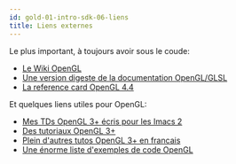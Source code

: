 ```yaml
---
id: gold-01-intro-sdk-06-liens
title: Liens externes
---
```


Le plus important, à toujours avoir sous le coude:

- [Le Wiki OpenGL](https://www.khronos.org/opengl/wiki/Main_Page)
- [Une version digeste de la documentation OpenGL/GLSL](http://docs.gl/)
- [La reference card OpenGL 4.4](https://www.khronos.org/files/opengl44-quick-reference-card.pdf)

Et quelques liens utiles pour OpenGL:

- [Mes TDs OpenGL 3+ écris pour les Imacs 2](http://igm.univ-mlv.fr/~lnoel/index.php?section=teaching&teaching=opengl&teaching_section=tds)
- [Des tutoriaux OpenGL 3+](http://ogldev.atspace.co.uk/)
- [Plein d'autres tutos OpenGL 3+ en francais](http://www.opengl-tutorial.org/fr/)
- [Une énorme liste d'exemples de code OpenGL](https://github.com/g-truc/ogl-samples/tree/master/tests)